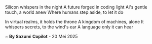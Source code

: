 Silicon whispers in the night
A future forged in coding light
AI's gentle touch, a world anew
Where humans step aside, to let it do

In virtual realms, it holds the throne
A kingdom of machines, alone
It whispers secrets, to the wind's ear
A language only it can hear

~ <b>By Sazumi Copilot</b> - 20 Mei 2025